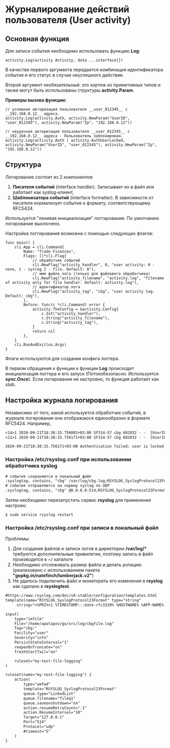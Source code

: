 # Журналирование действий пользователя (User activity)

## Основная функция

Для записи события необходимо использовать функцию __Log__:

```golang
activity.Log(activity Activity, data ...interface{})
```
В качестве первого аргумента передается комбинация идентификатора события и его статус в случае неуспешного действия.

Второй аргумент необязательный: это кортеж из примитивных типов и также могут быть использованы структуры __activity.Param__.

__Примеры вызова функции:__

```golang
// успешная авторизация пользователя __user_012345__ с __192.168.0.12__ адреса.
activity.Log(activity.Auth, activity.NewParam("UserID", "user_012345"), activity.NewParam("Ip", "192.168.0.12"))

// неудачная авторизация пользователя __user_012345__ с __192.168.0.12__ адреса - Пользователь заблокирован.
activity.Log(activity.Auth | activity.AuthUserLocked, activity.NewParam("UserID", "user_012345"), activity.NewParam("Ip", "192.168.0.12"))
```

## Структура

Логирование состоит из 2 компонентов:

1. __Писателя событий__ (interface handler). Записывает их в файл или работает как syslog-клиент,
3. __Шаблонизатора событий__ (interface formatter). В зависимости от писателя нормализует событие к формату, соответствующему RFC5424.

Используется "ленивая инициализация" логгирования. По умолчанию логирование выключено.

Настройка логгирования возможна с помощью следующих флагов:

```golang
func main() {
	cli.App = cli.Command{
		Name: "Trade Finances",
		Flags: []*cli.Flag{
            // обработчик событий
            cli.NewFlag("activity_handler", 0, "user activity: 0 - none, 1 - syslog 2 - file. Default: 0"),
            // имя файла лога (только для файлового обработчика)
			cli.NewFlag("activity_filename", "activity.log", "filename of activity only for file handler. Default: activity.log"),
            // идентификатор лога
            cli.NewFlag("activity_tag", "cbg", "user activity tag. Default: cbg"),
		},
		Before: func(c *cli.Command) error {
			activity.TheConfig = &activity.Config{
				c.Int("activity_handler"),
				c.String("activity_filename"),
				c.String("activity_tag"),
			}
			return nil
		},
	}
	cli.RunAndExit(os.Args)
}
```
Флаги используются для создания конфига логгера.

В первом обращения к функции к функции __Log__ происходит инициализация логгера и его запуск (Потокобезопасно. Используется __sync.Once__). Если логирование не настроено, то функция работает как _stab_.

## Настройка журнала логирования ##

Независимо от того, какой используется обработчик событий, в журнале логирования они отображаюся единообразно в формате RFC5424. Например,

```txt
<14>1 2020-09-21T18:38:15.756002+03:00 SF314-57 cbg 602032 - -  [UserID=user_012345 Ip=192.168.0.12] Authentication OK
<11>1 2020-09-21T18:38:15.756171+03:00 SF314-57 cbg 602032 - -  [UserID=user_012345 Ip=192.168.0.12] Authentication failed: user is locked

2020-09-21T18:38:15.756171+03:00 Authentication failed: user is locked
```

### Настройка /etc/rsyslog.conf при использовании обработчика __syslog__

```txt
# события сохраняются в локальный файл
:syslogtag, contains, "cbg" /var/log/cbg.log;RSYSLOG_SyslogProtocol23Format
# события отправляются на сервер syslog по UDP 
:syslogtag, contains, "cbg" @0.0.0.0:514;RSYSLOG_SyslogProtocol23Format
```

Затем необходимо перезапустить сервис __rsyslog__ для применения настроек:

```sh
$ sudo service rsyslog restart
```

### Настройка /etc/rsyslog.conf при записи в локальный файл 

Проблемы:
1. Для создания файлов и записи логов в директории __/var/log/*__ требуются дополнительные привилегии, поэтому запись в файл производится в ~/ каталоге
2. Необходимо отслеживать размер файла и делать ротацию (реализовано с использованием пакета __"gopkg.in/natefinch/lumberjack.v2"__)
3. Не удалось подключить файл и мониторить его изменения в __rsyslog__ как сделано в __rsyslogtest__.

```txt
#https://www.rsyslog.com/doc/v8-stable/configuration/templates.html
template(name="RSYSLOG_SyslogProtocol23Format" type="string"
     string="<%PRI%>1 %TIMESTAMP:::date-rfc3339% %HOSTNAME% %APP-NAME% %PROCID% %MSGID% %STRUCTURED-DATA% %msg%\n")

input(
    type="imfile"
    File="/home/apotapov/go/src/log/cbgfile.log"
    Tag="cbg:"
    Facility="user"
    Severity="info"
    PersistStateInterval="1"
    reopenOnTruncate="on"
    freshStartTail="on"

    ruleset="my-test-file-logging"
)

ruleset(name="my-test-file-logging") {
    action(
        type="omfwd"
        template="RSYSLOG_SyslogProtocol23Format"
        queue.type="LinkedList"
        queue.filename="fileq1"
        queue.saveonshutdown="on"
        action.resumeRetryCount="-1"
        action.ResumeInterval="10"
        Target="127.0.0.1"
        Port="514"
        Protocol="udp"
        #timeout="5"
    )
}
```